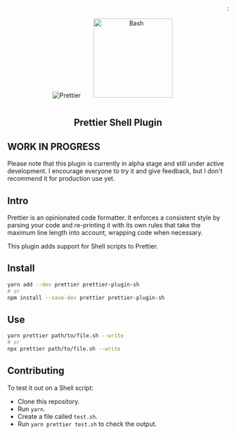 <nowiki>
    <marquee>
        :construction: Work in Progress! :construction:
    </marquee>
</nowiki>

<div align="center">
<img alt="Prettier"
  src="https://raw.githubusercontent.com/prettier/prettier-logo/master/images/prettier-icon-light.png">
<img alt="Bash" height="180" hspace="25" vspace="15"
  src="https://upload.wikimedia.org/wikipedia/commons/8/82/Gnu-bash-logo.svg">
</div>

<h2 align="center">Prettier Shell Plugin</h2>

## WORK IN PROGRESS

Please note that this plugin is currently in alpha stage and still under active development. I encourage everyone to try it and give feedback, but I don't recommend it for production use yet.

## Intro

Prettier is an opinionated code formatter. It enforces a consistent style by parsing your code and re-printing it with its own rules that take the maximum line length into account, wrapping code when necessary.

This plugin adds support for Shell scripts to Prettier.

## Install

```sh
yarn add --dev prettier prettier-plugin-sh
# or
npm install --save-dev prettier prettier-plugin-sh
```

## Use

```bash
yarn prettier path/to/file.sh --write
# or
npx prettier path/to/file.sh --write
```

## Contributing

To test it out on a Shell script:

- Clone this repository.
- Run `yarn`.
- Create a file called `test.sh`.
- Run `yarn prettier test.sh` to check the output.
